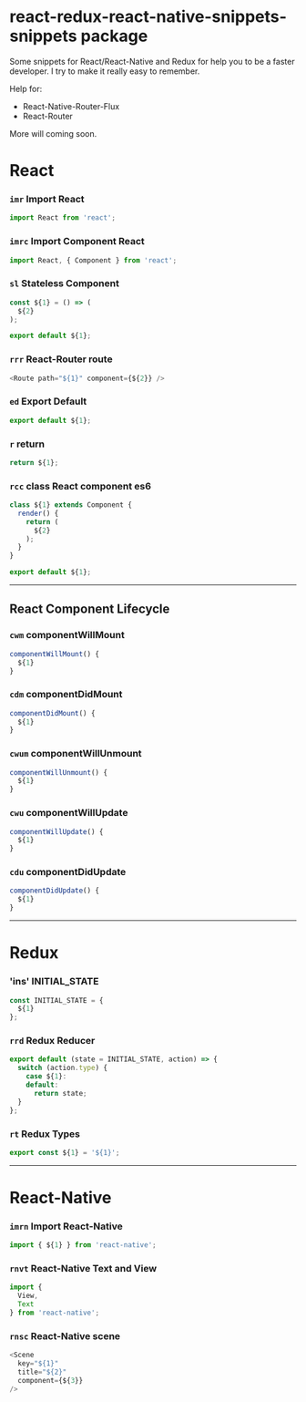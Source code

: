 # react-redux-react-native-snippets-snippets package

Some snippets for React/React-Native and Redux for help you to be a faster developer. I try to make it really easy to remember.

Help for:
- React-Native-Router-Flux
- React-Router

More will coming soon.

# React

### `imr` Import React

```js
import React from 'react';
```

### `imrc` Import Component React

```js
import React, { Component } from 'react';
```

### `sl` Stateless Component

```js
const ${1} = () => (
  ${2}
);

export default ${1};
```

### `rrr` React-Router route

```js
<Route path="${1}" component={${2}} />
```

### `ed` Export Default

```js
export default ${1};
```

### `r` return

```js
return ${1};
```

### `rcc` class React component es6

```js
class ${1} extends Component {
  render() {
    return (
      ${2}
    );
  }
}

export default ${1};
```

---

## React Component Lifecycle

### `cwm` componentWillMount

```js
componentWillMount() {
  ${1}
}
```

### `cdm` componentDidMount

```js
componentDidMount() {
  ${1}
}
```

### `cwum` componentWillUnmount

```js
componentWillUnmount() {
  ${1}
}
```

### `cwu` componentWillUpdate

```js
componentWillUpdate() {
  ${1}
}
```

### `cdu` componentDidUpdate

```js
componentDidUpdate() {
  ${1}
}
```

---

# Redux

### 'ins' INITIAL_STATE

```js
const INITIAL_STATE = {
  ${1}
};
```

### `rrd` Redux Reducer

```js
export default (state = INITIAL_STATE, action) => {
  switch (action.type) {
    case ${1}:
    default:
      return state;
  }
};
```

### `rt` Redux Types

```js
export const ${1} = '${1}';
```

---

# React-Native

### `imrn` Import React-Native

```js
import { ${1} } from 'react-native';
```

### `rnvt` React-Native Text and View

```js
import {
  View,
  Text
} from 'react-native';
```

### `rnsc` React-Native scene

```js
<Scene
  key="${1}"
  title="${2}"
  component={${3}}
/>
```
